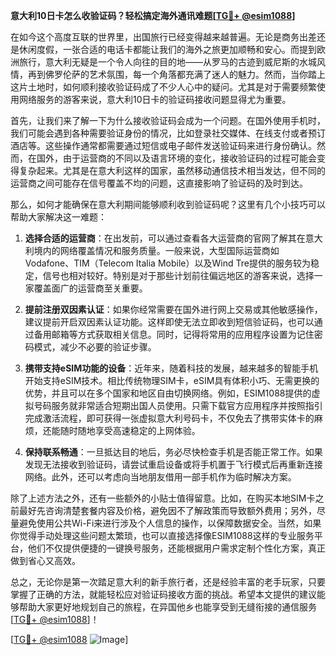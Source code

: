 **意大利10日卡怎么收验证码？轻松搞定海外通讯难题[[TG💪+ @esim1088](https://t.me/s/esim1088)]**

在如今这个高度互联的世界里，出国旅行已经变得越来越普遍。无论是商务出差还是休闲度假，一张合适的电话卡都能让我们的海外之旅更加顺畅和安心。而提到欧洲旅行，意大利无疑是一个令人向往的目的地——从罗马的古迹到威尼斯的水城风情，再到佛罗伦萨的艺术氛围，每一个角落都充满了迷人的魅力。然而，当你踏上这片土地时，如何顺利接收验证码成了不少人心中的疑问。尤其是对于需要频繁使用网络服务的游客来说，意大利10日卡的验证码接收问题显得尤为重要。

首先，让我们来了解一下为什么接收验证码会成为一个问题。在国外使用手机时，我们可能会遇到各种需要验证身份的情况，比如登录社交媒体、在线支付或者预订酒店等。这些操作通常都需要通过短信或电子邮件发送验证码来进行身份确认。然而，在国外，由于运营商的不同以及语言环境的变化，接收验证码的过程可能会变得复杂起来。尤其是在意大利这样的国家，虽然移动通信技术相当发达，但不同的运营商之间可能存在信号覆盖不均的问题，这直接影响了验证码的及时到达。

那么，如何才能确保在意大利期间能够顺利收到验证码呢？这里有几个小技巧可以帮助大家解决这一难题：

1. **选择合适的运营商**：在出发前，可以通过查看各大运营商的官网了解其在意大利境内的网络覆盖情况和服务质量。一般来说，大型国际运营商如Vodafone、TIM（Telecom Italia Mobile）以及Wind Tre提供的服务较为稳定，信号也相对较好。特别是对于那些计划前往偏远地区的游客来说，选择一家覆盖面广的运营商至关重要。

2. **提前注册双因素认证**：如果你经常需要在国外进行网上交易或其他敏感操作，建议提前开启双因素认证功能。这样即使无法立即收到短信验证码，也可以通过备用邮箱等方式获取相关信息。同时，记得将常用的应用程序设置为记住密码模式，减少不必要的验证步骤。

3. **携带支持eSIM功能的设备**：近年来，随着科技的发展，越来越多的智能手机开始支持eSIM技术。相比传统物理SIM卡，eSIM具有体积小巧、无需更换的优势，并且可以在多个国家和地区自由切换网络。例如，ESIM1088提供的虚拟号码服务就非常适合短期出国人员使用。只需下载官方应用程序并按照指引完成激活流程，即可获得一张虚拟意大利号码卡，不仅免去了携带实体卡的麻烦，还能随时随地享受高速稳定的上网体验。

4. **保持联系畅通**：一旦抵达目的地后，务必尽快检查手机是否能正常工作。如果发现无法接收到验证码，请尝试重启设备或将手机置于飞行模式后再重新连接网络。此外，还可以考虑向当地朋友借用一部手机作为临时解决方案。

除了上述方法之外，还有一些额外的小贴士值得留意。比如，在购买本地SIM卡之前最好先咨询清楚套餐内容及价格，避免因不了解政策而导致额外费用；另外，尽量避免使用公共Wi-Fi来进行涉及个人信息的操作，以保障数据安全。当然，如果你觉得手动处理这些问题太繁琐，也可以直接选择像ESIM1088这样的专业服务平台，他们不仅提供便捷的一键换号服务，还能根据用户需求定制个性化方案，真正做到省心又高效。

总之，无论你是第一次踏足意大利的新手旅行者，还是经验丰富的老手玩家，只要掌握了正确的方法，就能轻松应对验证码接收方面的挑战。希望本文提供的建议能够帮助大家更好地规划自己的旅程，在异国他乡也能享受到无缝衔接的通信服务[[TG💪+ @esim1088](https://t.me/s/esim1088)]！

[[TG💪+ @esim1088](https://t.me/s/esim1088) ![Image](https://i.postimg.cc/4NQfJmqS/Snipaste-2025-05-13-00-14-12.png)]